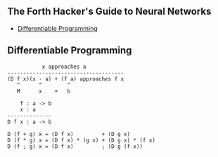 The Forth Hacker's Guide to Neural Networks
-------------------------------------------

- [Differentiable Programming](#differentiable-programming)

## Differentiable Programming

```
           x approaches a
-------------------------------------
(D f x)(x - a) + (f a) approaches f x
   ^      ^        ^
   M      x    +   b 
```

```
    f : a -> b
    x : a
--------------
D f x : a -> b
```

```
D (f + g) x = (D f x)         + (D g x)
D (f * g) x = (D f x) * (g x) + (D g x) * (f x)
D (f ; g) x = (D f x)         ; (D g (f x))

```
